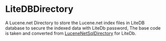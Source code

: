 # LiteDBDirectory

A Lucene.net Directory to store the Lucene.net index files in LiteDB database to secure the indexed data with LiteDb password, The base code is taken and converted from [LuceneNetSqlDirectory](https://github.com/MahyTim/LuceneNetSqlDirectory) for LiteDb.
